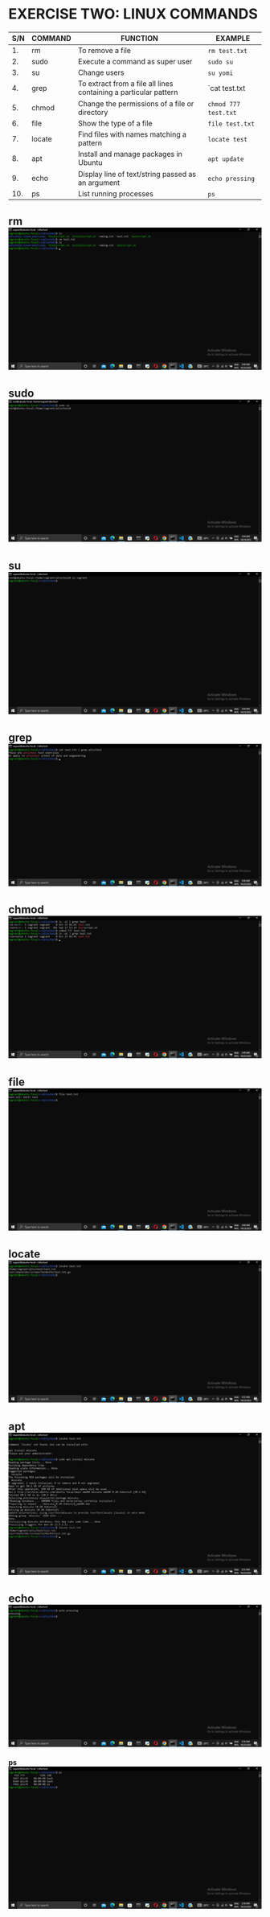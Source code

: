# **EXERCISE TWO: LINUX COMMANDS**
| **S/N** | **COMMAND** | **FUNCTION**| **EXAMPLE**|  
| ----- | ------------- | ------------ | ----------|  
|1.| rm | To remove a file | `rm test.txt` |   
| 2. | sudo | Execute a command as super user | `sudo su` |  
| 3. | su | Change users | `su yomi` |  
| 4. | grep | To extract from a file all lines containing a particular pattern | `cat test.txt | grep altschool` |  
| 5. | chmod | Change the permissions of a file or directory | `chmod 777 test.txt` |  
| 6. | file | Show the type of a file | `file test.txt` |  
| 7. | locate | Find files with names matching a pattern | `locate test` |  
| 8.| apt | Install and manage packages in Ubuntu | `apt update` |  
| 9. | echo | Display line of text/string passed as an argument | `echo pressing` |  
| 10. | ps | List running processes | `ps` |  

**rm** 
![rm](rm.png)  
---   
**sudo**  
![sudo](sudo.png)  
---   
**su**  
![su](su.png)  
---  
**grep**  
![grep](grep.png)  
---  
**chmod**  
![chmod](chmod.png)  
---   
**file**  
![file](file.png)  
---  
**locate**  
![locate](locate.png)
---  
**apt**  
![apt](apt.png)
---  
**echo**  
![echo](echo.png)  
---  
**ps**  
![ps](ps.png)  


